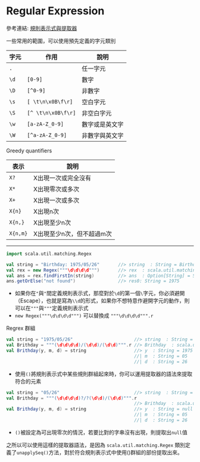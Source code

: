 # Regular Expression

參考連結: [規則表示式與提取器](http://openhome.cc/Gossip/Scala/RegularExpressionExtractor.html)

一些常用的範圍，可以使用預先定義的字元類別

| 字元 | 作用 | 說明 |
|------|------|--------|
| ```.``` | | 任一字元 |
| ```\d``` | ```[0-9]``` | 數字 |
| ```\D``` | ```[^0-9]``` | 非數字 |
| ```\s``` | ```[ \t\n\x0B\f\r]``` | 空白字元 |
| ```\S``` | ```[^ \t\n\x0B\f\r]``` | 非空白字元 |
| ```\w``` | ```[a-zA-Z_0-9]``` | 數字或是英文字 |
| ```\W``` | ```[^a-zA-Z_0-9]``` | 非數字與英文字 |

Greedy quantifiers

| 表示 | 說明 |
|------|------|
| ```X?``` | X出現一次或完全沒有 |
| ```X*``` | X出現零次或多次 |
| ```X+``` | X出現一次或多次 |
| ```X{n}``` | X出現n次 |
| ```X{n,}``` | X出現至少n次 |
| ```X{n,m}``` | X出現至少n次，但不超過m次 |

___
```scala
import scala.util.matching.Regex

val string = "Birthday: 1975/05/26"       //> string  : String = Birthday: 1975/05/26
val rex = new Regex("""\d\d\d\d""")       //> rex  : scala.util.matching.Regex = \d\d\d\d
val ans = rex.findFirstIn(string)         //> ans  : Option[String] = Some(1975)
ans.getOrElse("not found")                //> res0: String = 1975
```
- 如果你在```"```與```"```間定義規則表示式，那麼對於```\d```的第一個```\```字元，你必須避開（Escape），也就是寫為```\\d```的形式，如果你不想特意作避開字元的動作，則可以在```"""```與```"""```定義規則表示式
- ```new Regex("""\d\d\d\d""")``` 可以替換成 ```"""\d\d\d\d""".r```

Regrex 群組
```scala
val string = "1975/05/26"                       //> string  : String = 1975/05/26
val Brithday = """(\d\d\d\d)/(\d\d)/(\d\d)""".r //> Brithday  : scala.util.matching.Regex = (\d\d\d\d)/(\d\d)/(\d\d)
val Brithday(y, m, d) = string                  //> y  : String = 1975
                                                //| m  : String = 05
                                                //| d  : String = 26
```
- 使用```()```將規則表示式中某些規則群組起來時，你可以運用提取器的語法來提取符合的元素

```scala
val string = "05/26"                            //> string  : String = 05/26
val Brithday = """(\d\d\d\d)?/?(\d\d)/(\d\d)""".r
                                                //> Brithday  : scala.util.matching.Regex = (\d\d\d\d)?/?(\d\d)/(\d\d)
val Brithday(y, m, d) = string                  //> y  : String = null
                                                //| m  : String = 05
                                                //| d  : String = 26
```
- ```()```被設定為可出現零次的情況，若要比對的字串沒有出現，則提取出```null```值


之所以可以使用這樣的提取器語法，是因為 ```scala.util.matching.Regex``` 類別定義了```unapplySeq()```方法，對於符合規則表示式中使用()群組的部份提取出來。
